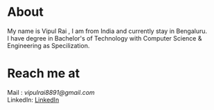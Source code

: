 # About
My name is Vipul Rai , I am from India and currently stay in Bengaluru.    
I have degree in Bachelor's of Technology with Computer Science & Engineering as Specilization.

# Reach me at

Mail : _vipulrai8891@gmail.com_  
LinkedIn: [LinkedIn](https://in.linkedin.com/in/vipulrai "LinkedIn Profile")
